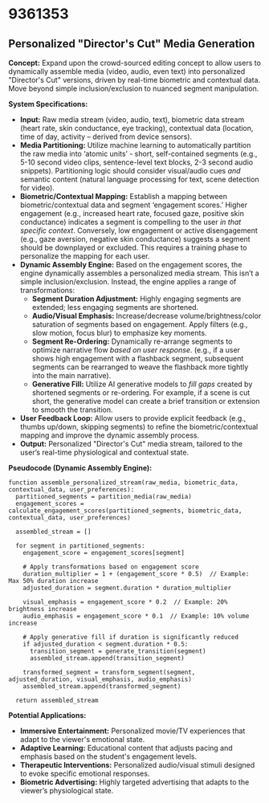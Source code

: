 # 9361353

## Personalized "Director's Cut" Media Generation

**Concept:** Expand upon the crowd-sourced editing concept to allow users to dynamically assemble media (video, audio, even text) into personalized "Director's Cut" versions, driven by real-time biometric and contextual data.  Move beyond simple inclusion/exclusion to nuanced segment manipulation.

**System Specifications:**

*   **Input:** Raw media stream (video, audio, text), biometric data stream (heart rate, skin conductance, eye tracking), contextual data (location, time of day, activity – derived from device sensors).
*   **Media Partitioning:** Utilize machine learning to automatically partition the raw media into ‘atomic units’ - short, self-contained segments (e.g., 5-10 second video clips, sentence-level text blocks, 2-3 second audio snippets).  Partitioning logic should consider visual/audio cues *and* semantic content (natural language processing for text, scene detection for video).
*   **Biometric/Contextual Mapping:** Establish a mapping between biometric/contextual data and segment ‘engagement scores.’  Higher engagement (e.g., increased heart rate, focused gaze, positive skin conductance) indicates a segment is compelling to the user *in that specific context*. Conversely, low engagement or active disengagement (e.g., gaze aversion, negative skin conductance) suggests a segment should be downplayed or excluded.  This requires a training phase to personalize the mapping for each user.
*   **Dynamic Assembly Engine:**  Based on the engagement scores, the engine dynamically assembles a personalized media stream. This isn’t a simple inclusion/exclusion.  Instead, the engine applies a range of transformations:
    *   **Segment Duration Adjustment:**  Highly engaging segments are extended; less engaging segments are shortened.
    *   **Audio/Visual Emphasis:**  Increase/decrease volume/brightness/color saturation of segments based on engagement.  Apply filters (e.g., slow motion, focus blur) to emphasize key moments.
    *   **Segment Re-Ordering:**  Dynamically re-arrange segments to optimize narrative flow *based on user response*. (e.g., if a user shows high engagement with a flashback segment, subsequent segments can be rearranged to weave the flashback more tightly into the main narrative).
    *   **Generative Fill:** Utilize AI generative models to *fill gaps* created by shortened segments or re-ordering.  For example, if a scene is cut short, the generative model can create a brief transition or extension to smooth the transition.
*   **User Feedback Loop:** Allow users to provide explicit feedback (e.g., thumbs up/down, skipping segments) to refine the biometric/contextual mapping and improve the dynamic assembly process.
*   **Output:** Personalized "Director's Cut" media stream, tailored to the user’s real-time physiological and contextual state.

**Pseudocode (Dynamic Assembly Engine):**

```
function assemble_personalized_stream(raw_media, biometric_data, contextual_data, user_preferences):
  partitioned_segments = partition_media(raw_media)
  engagement_scores = calculate_engagement_scores(partitioned_segments, biometric_data, contextual_data, user_preferences)

  assembled_stream = []

  for segment in partitioned_segments:
    engagement_score = engagement_scores[segment]

    # Apply transformations based on engagement score
    duration_multiplier = 1 + (engagement_score * 0.5)  // Example: Max 50% duration increase
    adjusted_duration = segment.duration * duration_multiplier

    visual_emphasis = engagement_score * 0.2  // Example: 20% brightness increase
    audio_emphasis = engagement_score * 0.1  // Example: 10% volume increase

    # Apply generative fill if duration is significantly reduced
    if adjusted_duration < segment.duration * 0.5:
      transition_segment = generate_transition(segment)
      assembled_stream.append(transition_segment)

    transformed_segment = transform_segment(segment, adjusted_duration, visual_emphasis, audio_emphasis)
    assembled_stream.append(transformed_segment)

  return assembled_stream
```

**Potential Applications:**

*   **Immersive Entertainment:** Personalized movie/TV experiences that adapt to the viewer's emotional state.
*   **Adaptive Learning:** Educational content that adjusts pacing and emphasis based on the student's engagement levels.
*   **Therapeutic Interventions:** Personalized audio/visual stimuli designed to evoke specific emotional responses.
*   **Biometric Advertising:** Highly targeted advertising that adapts to the viewer’s physiological state.
